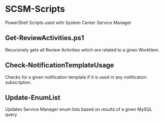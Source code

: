 # SCSM-Scripts
PowerShell Scripts used with System Center Service Manager

## Get-ReviewActivities.ps1
Recursively gets all Review Activities which are related to a given WorkItem. 

## Check-NotificationTemplateUsage
Checks for a given notification template if it is used in any notification subscription.

## Update-EnumList
Updates Service Manager enum lists based on results of a given MySQL query
